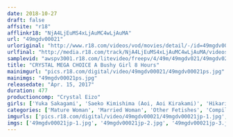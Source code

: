 ```yaml
---
date: 2018-10-27
draft: false
affsite: "r18"
afflinkr18: "NjA4LjEuMS4xLjAuMC4wLjAuMA"
url: "49mgdv00021"
urloriginal: "http://www.r18.com/videos/vod/movies/detail/-/id=49mgdv00021"
urlfinal: "http://media.r18.com/track/NjA4LjEuMS4xLjAuMC4wLjAuMA/videos/vod/movies/detail/-/id=49mgdv00021"
samplevid: "awspv3001.r18.com/litevideo/freepv/4/49m/49mgdv021/49mgdv021_dmb_w.mp4"
title: "CRYSTAL MEGA CHOICE A Bushy Girl 8 Hours"
mainimgurl: "pics.r18.com/digital/video/49mgdv00021/49mgdv00021ps.jpg"
mainimgs: "49mgdv00021ps.jpg"
releasedate: "Apr. 15, 2017"
duration: 477
productioncomp: "Crystal Eizo"
girls: ['Yuka Sakagami', 'Saeko Kimishima (Aoi, Aoi Kirakami)', 'Hikari Hino', 'Kaoru Natsuki (Tsubaki Kato)', 'Misako Takada', 'Miho Fujisawa', 'Ai Yumemi', 'Hitomi Mizuike', 'Misuzu Hosaka', 'Saki Hayama']
categories: ['Mature Woman', 'Married Woman', 'Other Fetishes', 'Compilation', 'Over 4 Hours']
imgurls: ['pics.r18.com/digital/video/49mgdv00021/49mgdv00021jp-1.jpg', 'pics.r18.com/digital/video/49mgdv00021/49mgdv00021jp-2.jpg', 'pics.r18.com/digital/video/49mgdv00021/49mgdv00021jp-3.jpg', 'pics.r18.com/digital/video/49mgdv00021/49mgdv00021jp-4.jpg', 'pics.r18.com/digital/video/49mgdv00021/49mgdv00021jp-5.jpg', 'pics.r18.com/digital/video/49mgdv00021/49mgdv00021jp-6.jpg', 'pics.r18.com/digital/video/49mgdv00021/49mgdv00021jp-7.jpg', 'pics.r18.com/digital/video/49mgdv00021/49mgdv00021jp-8.jpg', 'pics.r18.com/digital/video/49mgdv00021/49mgdv00021jp-9.jpg', 'pics.r18.com/digital/video/49mgdv00021/49mgdv00021jp-10.jpg', 'pics.r18.com/digital/video/49mgdv00021/49mgdv00021jp-11.jpg', 'pics.r18.com/digital/video/49mgdv00021/49mgdv00021jp-12.jpg', 'pics.r18.com/digital/video/49mgdv00021/49mgdv00021jp-13.jpg', 'pics.r18.com/digital/video/49mgdv00021/49mgdv00021jp-14.jpg', 'pics.r18.com/digital/video/49mgdv00021/49mgdv00021jp-15.jpg', 'pics.r18.com/digital/video/49mgdv00021/49mgdv00021jp-16.jpg', 'pics.r18.com/digital/video/49mgdv00021/49mgdv00021jp-17.jpg', 'pics.r18.com/digital/video/49mgdv00021/49mgdv00021jp-18.jpg', 'pics.r18.com/digital/video/49mgdv00021/49mgdv00021jp-19.jpg', 'pics.r18.com/digital/video/49mgdv00021/49mgdv00021jp-20.jpg']
imgs: ['49mgdv00021jp-1.jpg', '49mgdv00021jp-2.jpg', '49mgdv00021jp-3.jpg', '49mgdv00021jp-4.jpg', '49mgdv00021jp-5.jpg', '49mgdv00021jp-6.jpg', '49mgdv00021jp-7.jpg', '49mgdv00021jp-8.jpg', '49mgdv00021jp-9.jpg', '49mgdv00021jp-10.jpg', '49mgdv00021jp-11.jpg', '49mgdv00021jp-12.jpg', '49mgdv00021jp-13.jpg', '49mgdv00021jp-14.jpg', '49mgdv00021jp-15.jpg', '49mgdv00021jp-16.jpg', '49mgdv00021jp-17.jpg', '49mgdv00021jp-18.jpg', '49mgdv00021jp-19.jpg', '49mgdv00021jp-20.jpg']
---
```

